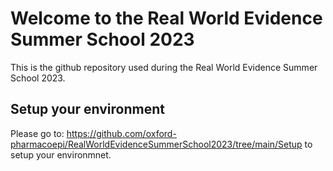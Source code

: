 # Welcome to the Real World Evidence Summer School 2023
This is the github repository used during the Real World Evidence Summer School 2023.

## Setup your environment
Please go to: https://github.com/oxford-pharmacoepi/RealWorldEvidenceSummerSchool2023/tree/main/Setup to setup your environmnet.

